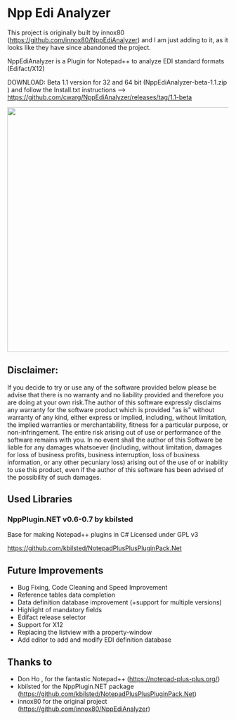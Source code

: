 # Npp Edi Analyzer
This project is originally built by innox80 (https://github.com/innox80/NppEdiAnalyzer) and I am just adding to it, as it looks like they have since abandoned the project.

NppEdiAnalyzer is a Plugin for Notepad++ to analyze EDI standard formats (Edifact/X12)

DOWNLOAD: Beta 1.1 version for 32 and 64 bit (NppEdiAnalyzer-beta-1.1.zip
) and follow the Install.txt instructions --> https://github.com/cwarg/NppEdiAnalyzer/releases/tag/1.1-beta

<img src="https://github.com/cwarg/NppEdiAnalyzer/blob/main/resources/NppEdiAnalyzerSplash.gif" align="center" height="556" width="700" >


Disclaimer:
----------
If you decide to try or use any of the software provided below please be advise that there is no warranty and no liability provided and therefore you are doing at your own risk.The author of this software expressly disclaims any warranty for the software product which is provided "as is" without warranty of any kind, either express or implied, including, without limitation, the implied warranties or merchantability, fitness for a particular purpose, or non-infringement. The entire risk arising out of use or performance of the software remains with you. In no event shall the author of this Software be liable for any damages whatsoever (including, without limitation, damages for loss of business profits, business interruption, loss of business information, or any other pecuniary loss) arising out of the use of or inability to use this product, even if the author of this software has been advised of the possibility of such damages.


Used Libraries
--------------

### NppPlugin.NET v0.6-0.7 by kbilsted

Base for making Notepad++ plugins in C# 
Licensed under GPL v3

https://github.com/kbilsted/NotepadPlusPlusPluginPack.Net

Future Improvements
-------------------
* Bug Fixing, Code Cleaning and Speed Improvement
* Reference tables data completion 
* Data definition database improvement (+support for multiple versions)
* Highlight of mandatory fields
* Edifact release selector
* Support for X12
* Replacing the listview with a property-window
* Add editor to add and modify EDI definition database

Thanks to
---------
 + Don Ho , for the fantastic Notepad++ (https://notepad-plus-plus.org/)
 + kbilsted for the NppPlugin.NET package (https://github.com/kbilsted/NotepadPlusPlusPluginPack.Net)
 + innox80 for the original project (https://github.com/innox80/NppEdiAnalyzer)
